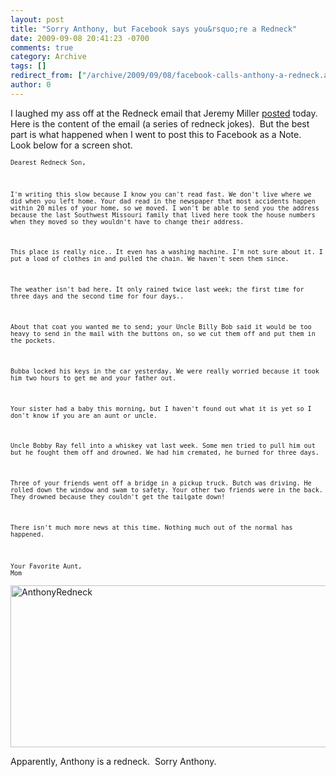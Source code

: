 ```yaml
---
layout: post
title: "Sorry Anthony, but Facebook says you&rsquo;re a Redneck"
date: 2009-09-08 20:41:23 -0700
comments: true
category: Archive
tags: []
redirect_from: ["/archive/2009/09/08/facebook-calls-anthony-a-redneck.aspx"]
author: 0
---
```

<!-- more -->
<p>I laughed my ass off at the Redneck email that Jeremy Miller <a href="http://codebetter.com/blogs/jeremy.miller/archive/2009/09/08/bad-humor-way-off-topic-and-you-know-you-re-going-to-read-it.aspx" target="_blank">posted</a> today.  Here is the content of the email (a series of redneck jokes).  But the best part is what happened when I went to post this to Facebook as a Note.  Look below for a screen shot.</p>  <p><code><font size="1">Dearest Redneck Son,</font></p>    <p><font size="1">I'm writing this slow because I know you can't read fast. We don't live where we did when you left home. Your dad read in the newspaper that most accidents happen within 20 miles of your home, so we moved. I won't be able to send you the address because the last Southwest Missouri family that lived here took the house numbers when they moved so they wouldn't have to change their address.</font></p>    <p><font size="1">This place is really nice.. It even has a washing machine. I'm not sure about it. I put a load of clothes in and pulled the chain. We haven't seen them since.</font></p>    <p><font size="1">The weather isn't bad here. It only rained twice last week; the first time for three days and the second time for four days..</font></p>    <p><font size="1">About that coat you wanted me to send; your Uncle Billy Bob said it would be too heavy to send in the mail with the buttons on, so we cut them off and put them in the pockets.</font></p>    <p><font size="1">Bubba locked his keys in the car yesterday. We were really worried because it took him two hours to get me and your father out.</font></p>    <p><font size="1">Your sister had a baby this morning, but I haven't found out what it is yet so I don't know if you are an aunt or uncle.</font></p>    <p><font size="1">Uncle Bobby Ray fell into a whiskey vat last week. Some men tried to pull him out but he fought them off and drowned. We had him cremated, he burned for three days.</font></p>    <p><font size="1">Three of your friends went off a bridge in a pickup truck. Butch was driving. He rolled down the window and swam to safety. Your other two friends were in the back. They drowned because they couldn't get the tailgate down!</font></p>    <p><font size="1">There isn't much more news at this time. Nothing much out of the normal has happened.</font></p>    <p><font size="1">Your Favorite Aunt,       <br />Mom</font></code></p>  <p><a href="http://jeffhandley.com/images/jeffhandley_com/WindowsLiveWriter/SorryAnthonybutFacebooksaysyoureaRedneck_C081/AnthonyRedneck_2.png" rel="lightbox"><img style="border-bottom: 0px; border-left: 0px; display: inline; border-top: 0px; border-right: 0px" title="AnthonyRedneck" border="0" alt="AnthonyRedneck" src="http://jeffhandley.com/images/jeffhandley_com/WindowsLiveWriter/SorryAnthonybutFacebooksaysyoureaRedneck_C081/AnthonyRedneck_thumb.png" width="574" height="259" /></a> </p>  <p>Apparently, Anthony is a redneck.  Sorry Anthony.</p>

